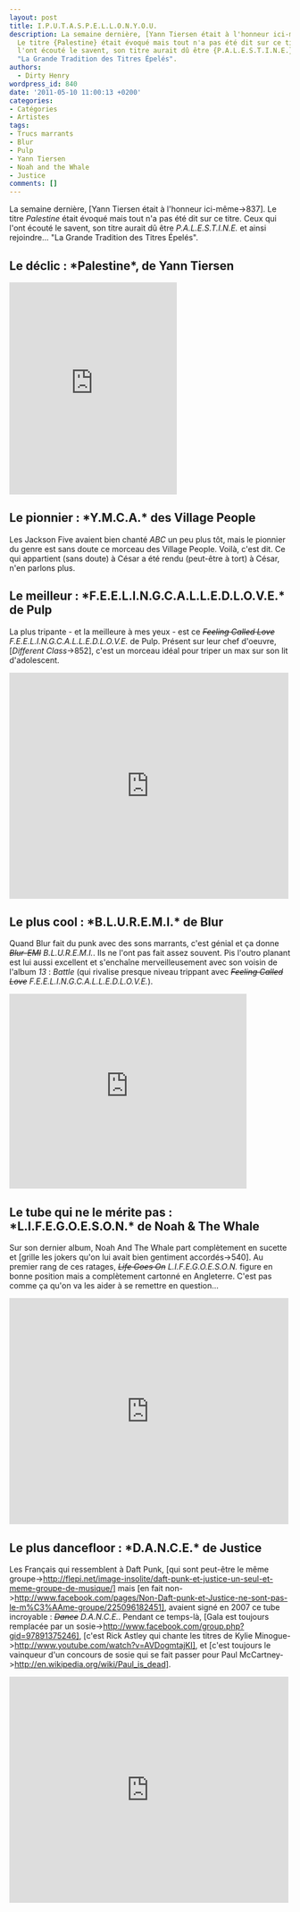 ```yaml
---
layout: post
title: I.P.U.T.A.S.P.E.L.L.O.N.Y.O.U.
description: La semaine dernière, [Yann Tiersen était à l'honneur ici-même->837].
  Le titre {Palestine} était évoqué mais tout n'a pas été dit sur ce titre. Ceux qui
  l'ont écouté le savent, son titre aurait dû être {P.A.L.E.S.T.I.N.E.} et ainsi rejoindre...
  "La Grande Tradition des Titres Épelés".
authors:
  - Dirty Henry
wordpress_id: 840
date: '2011-05-10 11:00:13 +0200'
categories:
- Catégories
- Artistes
tags:
- Trucs marrants
- Blur
- Pulp
- Yann Tiersen
- Noah and the Whale
- Justice
comments: []
---
```

La semaine dernière, [Yann Tiersen était à l'honneur ici-même->837]. Le titre *Palestine* était évoqué mais tout n'a pas été dit sur ce titre. Ceux qui l'ont écouté le savent, son titre aurait dû être *P.A.L.E.S.T.I.N.E.* et ainsi rejoindre... "La Grande Tradition des Titres Épelés".

<h2>Le déclic : *Palestine*, de Yann Tiersen</h2>

<iframe src="https://embed.spotify.com/?uri=spotify%3Atrack%3A55iR5M6dCzu4HYpMfJJ7hw" width="300" height="380" frameborder="0" allowtransparency="true"></iframe>

<h2>Le pionnier : *Y.M.C.A.* des Village People</h2>

Les Jackson Five avaient bien chanté *ABC* un peu plus tôt, mais le pionnier du genre est sans doute ce morceau des Village People. Voilà, c'est dit. Ce qui appartient (sans doute) à César a été rendu (peut-être à tort) à César, n'en parlons plus.

<h2>Le meilleur : *F.E.E.L.I.N.G.C.A.L.L.E.D.L.O.V.E.* de Pulp</h2>

La plus tripante - et la meilleure à mes yeux - est ce <strike>*Feeling Called Love*</strike> *F.E.E.L.I.N.G.C.A.L.L.E.D.L.O.V.E.* de Pulp. Présent sur leur chef d'oeuvre, [*Different Class*->852], c'est un morceau idéal pour triper un max sur son lit d'adolescent.

<iframe width="500" height="405" src="http://www.youtube.com/embed/1Qxn7DLcNwQ?rel=0" frameborder="0" allowfullscreen></iframe>

<h2>Le plus cool : *B.L.U.R.E.M.I.* de Blur</h2>

Quand Blur fait du punk avec des sons marrants, c'est génial et ça donne <strike>*Blur-EMI*</strike> *B.L.U.R.E.M.I.*. Ils ne l'ont pas fait assez souvent. Pis l'outro planant est lui aussi excellent et s'enchaîne merveilleusement avec son voisin de l'album *13* : *Battle* (qui rivalise presque niveau trippant avec <strike>*Feeling Called Love*</strike> *F.E.E.L.I.N.G.C.A.L.L.E.D.L.O.V.E.*).

<iframe width="425" height="349" src="http://www.youtube.com/embed/8qq4327hb7E?rel=0" frameborder="0" allowfullscreen></iframe>

<h2>Le tube qui ne le mérite pas : *L.I.F.E.G.O.E.S.O.N.* de Noah & The Whale</h2>

Sur son dernier album, Noah And The Whale part complètement en sucette et [grille les jokers qu'on lui avait bien gentiment accordés->540]. Au premier rang de ces ratages, <strike>*Life Goes On*</strike> *L.I.F.E.G.O.E.S.O.N.* figure en bonne position mais a complètement cartonné en Angleterre. C'est pas comme ça qu'on va les aider à se remettre en question...

<iframe width="500" height="405" src="http://www.youtube.com/embed/Y8XuMDi-wIk?rel=0" frameborder="0" allowfullscreen></iframe>

<h2>Le plus dancefloor : *D.A.N.C.E.* de Justice</h2>

Les Français qui ressemblent à Daft Punk, [qui sont peut-être le même groupe->http://flepi.net/image-insolite/daft-punk-et-justice-un-seul-et-meme-groupe-de-musique/] mais [en fait non->http://www.facebook.com/pages/Non-Daft-punk-et-Justice-ne-sont-pas-le-m%C3%AAme-groupe/225096182451], avaient signé en 2007 ce tube incroyable : <strike>*Dance*</strike> *D.A.N.C.E.*. Pendant ce temps-là, [Gala est toujours remplacée par un sosie->http://www.facebook.com/group.php?gid=97891375246], [c'est Rick Astley qui chante les titres de Kylie Minogue->http://www.youtube.com/watch?v=AVDogmtajKI], et [c'est toujours le vainqueur d'un concours de sosie qui se fait passer pour Paul McCartney->http://en.wikipedia.org/wiki/Paul_is_dead].

<iframe width="500" height="405" src="http://www.youtube.com/embed/sy1dYFGkPUE?rel=0" frameborder="0" allowfullscreen></iframe>
